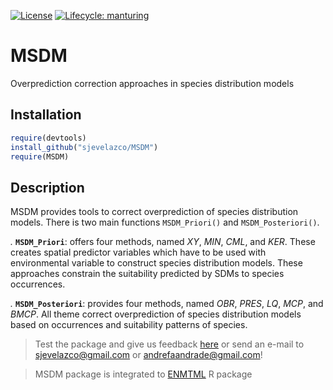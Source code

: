 [![License](https://img.shields.io/badge/license-GPL%20%28%3E=%203%29-lightgrey.svg?style=flat)](http://www.gnu.org/licenses/gpl-3.0.html)
[![Lifecycle:
manturing](https://img.shields.io/badge/lifecycle-manturing-blue.svg)](https://www.tidyverse.org/lifecycle/#manturing)

# MSDM
Overprediction correction approaches in species distribution models


## Installation

```r
require(devtools)  
install_github("sjevelazco/MSDM")  
require(MSDM)
```


## Description

MSDM provides tools to correct overprediction of species distribution models. There is two main functions `MSDM_Priori()` and `MSDM_Posteriori()`. 

*.* **`MSDM_Priori`**: offers four methods, named *XY*, *MIN*,  *CML*, and *KER*. These creates spatial predictor variables which have to be used with environmental variable to construct species distribution models. These approaches constrain the suitability predicted by SDMs to species occurrences.

*.* **`MSDM_Posteriori`**: provides four methods, named *OBR*, *PRES*, *LQ*, *MCP*, and *BMCP*. All theme correct overprediction of species distribution models based on occurrences and suitability patterns of species. 

> Test the package and give us feedback [here](https://github.com/andrefaa/MSDM/issues) or send an e-mail to sjevelazco@gmail.com or andrefaandrade@gmail.com!

> MSDM package is integrated to [ENMTML](https://github.com/andrefaa/ENMTML) R package
